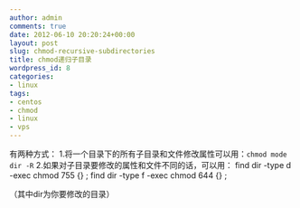 ```yaml
---
author: admin
comments: true
date: 2012-06-10 20:20:24+00:00
layout: post
slug: chmod-recursive-subdirectories
title: chmod递归子目录
wordpress_id: 8
categories:
- linux
tags:
- centos
- chmod
- linux
- vps
---
```


有两种方式：
1.将一个目录下的所有子目录和文件修改属性可以用：`chmod mode dir -R`
2.如果对子目录要修改的属性和文件不同的话，可以用：
    find dir -type d -exec chmod 755 {} ;  find dir -type f -exec chmod 644 {} ;

（其中dir为你要修改的目录）
